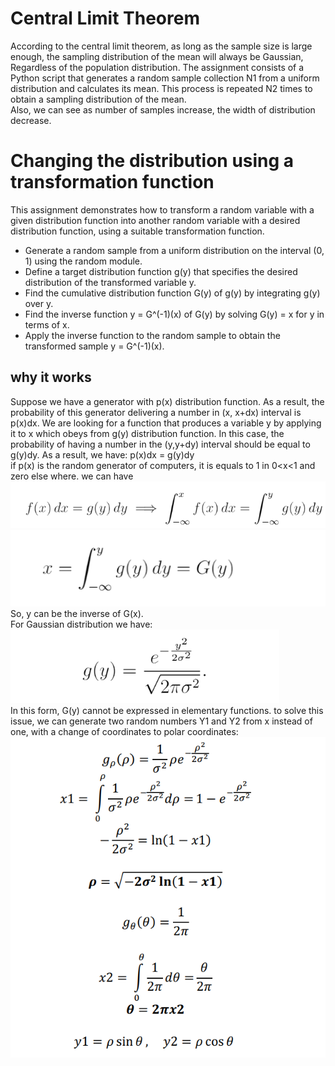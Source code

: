# Central Limit Theorem
According to the central limit theorem, as long as the sample size is large enough,
the sampling distribution of the mean will always be Gaussian,
Regardless of the population distribution.
The assignment consists of a Python script that generates a random sample collection 
N1 from a uniform distribution and calculates its mean. This process is repeated N2 times
to obtain a sampling distribution of the mean. <br>
Also, we can see as number of samples increase, the width of distribution decrease.
# Changing the distribution using a transformation function 
This assignment demonstrates how to transform a random variable with a given distribution function into another random variable with a desired distribution function, using a suitable transformation function.
- Generate a random sample from a uniform distribution on the interval (0, 1) using the random module.
- Define a target distribution function g(y) that specifies the desired distribution of the transformed variable y.
- Find the cumulative distribution function G(y) of g(y) by integrating g(y) over y.
- Find the inverse function y = G^(-1)(x) of G(y) by solving G(y) = x for y in terms of x.
- Apply the inverse function to the random sample to obtain the transformed sample y = G^(-1)(x).

## why it works
Suppose we have a generator with p(x) distribution function.
As a result, the probability of this generator delivering a number in
(x, x+dx) interval is p(x)dx. We are looking for a function that produces a variable y by applying it to x which obeys from g(y) distribution function.
In this case, the probability of having a number in the (y,y+dy) interval should be equal to g(y)dy.
As a result, we have: p(x)dx = g(y)dy <br>
if p(x) is the random generator of computers, it is equals to 1 in 0<x<1 and zero else where.
we can have <br> ![1](1.PNG) <br> ![2](2.PNG) <br>
So, y can be the inverse of G(x).<br>
For Gaussian distribution we have: <br>
![4](4.PNG) <br>
In this form, G(y) cannot be expressed in elementary functions. to solve this issue, we can generate two random
numbers Y1 and Y2 from x instead of one, with a change of coordinates to polar coordinates:<br>
![3](3.PNG)



